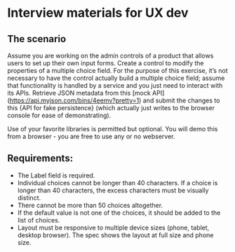 # Interview materials for UX dev
## The scenario
 Assume you are working on the admin controls of a product that allows users to set up their own input forms. Create a control to modify the properties of a multiple choice field. For the purpose of this exercise, it’s not necessary to have the control actually build a multiple choice field; assume that functionality is handled by a service and you just need to interact with its APIs. Retrieve JSON metadata from this [mock API] (https://api.myjson.com/bins/4eemv?pretty=1) and submit the changes to this {API for fake persistence} (which actually just writes to the browser console for ease of demonstrating).

Use of your favorite libraries is permitted but optional.  You will demo this from a browser - you are free to use any or no webserver.  
## Requirements:
* The Label field is required.
* Individual choices cannot be longer than 40 characters. If a choice is longer than 40 characters, the excess characters must be visually distinct.
* There cannot be more than 50 choices altogether.
* If the default value is not one of the choices, it should be added to the list of choices.
* Layout must be responsive to multiple device sizes (phone, tablet, desktop browser).  The spec shows the layout at full size and phone size.
